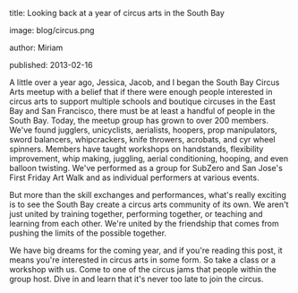 title: Looking back at a year of circus arts in the South Bay
image: blog/circus.png
author: Miriam
published: 2013-02-16

A little over a year ago, Jessica, Jacob, and I began the South Bay Circus Arts meetup with a belief that if there were enough people interested in circus arts to support multiple schools and boutique circuses in the East Bay and San Francisco, there must be at least a handful of people in the South Bay. Today, the meetup group has grown to over 200 members. We've found jugglers, unicyclists, aerialists, hoopers, prop manipulators, sword balancers, whipcrackers, knife throwers, acrobats, and cyr wheel spinners. Members have taught workshops on handstands, flexibility improvement, whip making, juggling, aerial conditioning, hooping, and even balloon twisting. We've performed as a group for SubZero and San Jose's First Friday Art Walk and as individual performers at various events.

But more than the skill exchanges and performances, what's really exciting is to see the South Bay create a circus arts community of its own. We aren't just united by training together, performing together, or teaching and learning from each other. We're united by the friendship that comes from pushing the limits of the possible together. 

We have big dreams for the coming year, and if you're reading this post, it means you're interested in circus arts in some form. So take a class or a workshop with us. Come to one of the circus jams that people within the group host. Dive in and learn that it's never too late to join the circus.